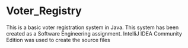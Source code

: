 # Voter_Registry
This is a basic voter registration system in Java. This system has been created as a Software Engineering assignment.
IntelliJ IDEA Community Edition was used  to create the source files 
